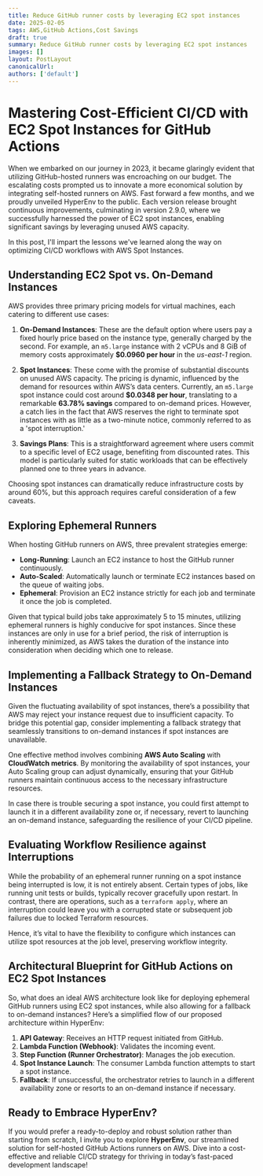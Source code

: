 ```yaml
---
title: Reduce GitHub runner costs by leveraging EC2 spot instances
date: 2025-02-05
tags: AWS,GitHub Actions,Cost Savings
draft: true
summary: Reduce GitHub runner costs by leveraging EC2 spot instances
images: []
layout: PostLayout
canonicalUrl:
authors: ['default']
---
```


# Mastering Cost-Efficient CI/CD with EC2 Spot Instances for GitHub Actions

When we embarked on our journey in 2023, it became glaringly evident that utilizing GitHub-hosted runners was encroaching on our budget. The escalating costs prompted us to innovate a more economical solution by integrating self-hosted runners on AWS. Fast forward a few months, and we proudly unveiled HyperEnv to the public. Each version release brought continuous improvements, culminating in version 2.9.0, where we successfully harnessed the power of EC2 spot instances, enabling significant savings by leveraging unused AWS capacity.

In this post, I'll impart the lessons we've learned along the way on optimizing CI/CD workflows with AWS Spot Instances.

## Understanding EC2 Spot vs. On-Demand Instances
AWS provides three primary pricing models for virtual machines, each catering to different use cases:

1. **On-Demand Instances**: These are the default option where users pay a fixed hourly price based on the instance type, generally charged by the second. For example, an `m5.large` instance with 2 vCPUs and 8 GiB of memory costs approximately **$0.0960 per hour** in the *us-east-1* region.
   
2. **Spot Instances**: These come with the promise of substantial discounts on unused AWS capacity. The pricing is dynamic, influenced by the demand for resources within AWS’s data centers. Currently, an `m5.large` spot instance could cost around **$0.0348 per hour**, translating to a remarkable **63.78% savings** compared to on-demand prices. However, a catch lies in the fact that AWS reserves the right to terminate spot instances with as little as a two-minute notice, commonly referred to as a 'spot interruption.'
   
3. **Savings Plans**: This is a straightforward agreement where users commit to a specific level of EC2 usage, benefiting from discounted rates. This model is particularly suited for static workloads that can be effectively planned one to three years in advance.

Choosing spot instances can dramatically reduce infrastructure costs by around 60%, but this approach requires careful consideration of a few caveats.

## Exploring Ephemeral Runners
When hosting GitHub runners on AWS, three prevalent strategies emerge:
- **Long-Running**: Launch an EC2 instance to host the GitHub runner continuously.
- **Auto-Scaled**: Automatically launch or terminate EC2 instances based on the queue of waiting jobs.
- **Ephemeral**: Provision an EC2 instance strictly for each job and terminate it once the job is completed.

Given that typical build jobs take approximately 5 to 15 minutes, utilizing ephemeral runners is highly conducive for spot instances. Since these instances are only in use for a brief period, the risk of interruption is inherently minimized, as AWS takes the duration of the instance into consideration when deciding which one to release.

## Implementing a Fallback Strategy to On-Demand Instances
Given the fluctuating availability of spot instances, there’s a possibility that AWS may reject your instance request due to insufficient capacity. To bridge this potential gap, consider implementing a fallback strategy that seamlessly transitions to on-demand instances if spot instances are unavailable.

One effective method involves combining **AWS Auto Scaling** with **CloudWatch metrics**. By monitoring the availability of spot instances, your Auto Scaling group can adjust dynamically, ensuring that your GitHub runners maintain continuous access to the necessary infrastructure resources.

In case there is trouble securing a spot instance, you could first attempt to launch it in a different availability zone or, if necessary, revert to launching an on-demand instance, safeguarding the resilience of your CI/CD pipeline.

## Evaluating Workflow Resilience against Interruptions
While the probability of an ephemeral runner running on a spot instance being interrupted is low, it is not entirely absent. Certain types of jobs, like running unit tests or builds, typically recover gracefully upon restart. In contrast, there are operations, such as a `terraform apply`, where an interruption could leave you with a corrupted state or subsequent job failures due to locked Terraform resources.

Hence, it’s vital to have the flexibility to configure which instances can utilize spot resources at the job level, preserving workflow integrity.

## Architectural Blueprint for GitHub Actions on EC2 Spot Instances
So, what does an ideal AWS architecture look like for deploying ephemeral GitHub runners using EC2 spot instances, while also allowing for a fallback to on-demand instances? Here’s a simplified flow of our proposed architecture within HyperEnv:

1. **API Gateway**: Receives an HTTP request initiated from GitHub.
2. **Lambda Function (Webhook)**: Validates the incoming event.
3. **Step Function (Runner Orchestrator)**: Manages the job execution.
4. **Spot Instance Launch**: The consumer Lambda function attempts to start a spot instance.
5. **Fallback**: If unsuccessful, the orchestrator retries to launch in a different availability zone or resorts to an on-demand instance if necessary.

## Ready to Embrace HyperEnv?
If you would prefer a ready-to-deploy and robust solution rather than starting from scratch, I invite you to explore **HyperEnv**, our streamlined solution for self-hosted GitHub Actions runners on AWS. Dive into a cost-effective and reliable CI/CD strategy for thriving in today’s fast-paced development landscape!